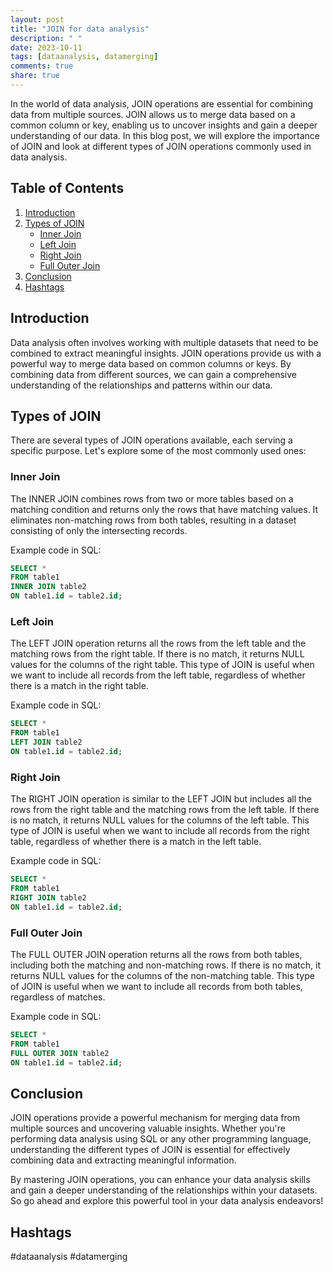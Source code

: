 ```yaml
---
layout: post
title: "JOIN for data analysis"
description: " "
date: 2023-10-11
tags: [dataanalysis, datamerging]
comments: true
share: true
---
```


In the world of data analysis, JOIN operations are essential for combining data from multiple sources. JOIN allows us to merge data based on a common column or key, enabling us to uncover insights and gain a deeper understanding of our data. In this blog post, we will explore the importance of JOIN and look at different types of JOIN operations commonly used in data analysis.

## Table of Contents
1. [Introduction](#introduction)
2. [Types of JOIN](#types-of-join)
    - [Inner Join](#inner-join)
    - [Left Join](#left-join)
    - [Right Join](#right-join)
    - [Full Outer Join](#full-outer-join)
3. [Conclusion](#conclusion)
4. [Hashtags](#hashtags)

## Introduction <a name="introduction"></a>
Data analysis often involves working with multiple datasets that need to be combined to extract meaningful insights. JOIN operations provide us with a powerful way to merge data based on common columns or keys. By combining data from different sources, we can gain a comprehensive understanding of the relationships and patterns within our data.

## Types of JOIN <a name="types-of-join"></a>
There are several types of JOIN operations available, each serving a specific purpose. Let's explore some of the most commonly used ones:

### Inner Join <a name="inner-join"></a>
The INNER JOIN combines rows from two or more tables based on a matching condition and returns only the rows that have matching values. It eliminates non-matching rows from both tables, resulting in a dataset consisting of only the intersecting records.

Example code in SQL:
```sql
SELECT *
FROM table1
INNER JOIN table2
ON table1.id = table2.id;
```

### Left Join <a name="left-join"></a>
The LEFT JOIN operation returns all the rows from the left table and the matching rows from the right table. If there is no match, it returns NULL values for the columns of the right table. This type of JOIN is useful when we want to include all records from the left table, regardless of whether there is a match in the right table.

Example code in SQL:
```sql
SELECT *
FROM table1
LEFT JOIN table2
ON table1.id = table2.id;
```

### Right Join <a name="right-join"></a>
The RIGHT JOIN operation is similar to the LEFT JOIN but includes all the rows from the right table and the matching rows from the left table. If there is no match, it returns NULL values for the columns of the left table. This type of JOIN is useful when we want to include all records from the right table, regardless of whether there is a match in the left table.

Example code in SQL:
```sql
SELECT *
FROM table1
RIGHT JOIN table2
ON table1.id = table2.id;
```

### Full Outer Join <a name="full-outer-join"></a>
The FULL OUTER JOIN operation returns all the rows from both tables, including both the matching and non-matching rows. If there is no match, it returns NULL values for the columns of the non-matching table. This type of JOIN is useful when we want to include all records from both tables, regardless of matches.

Example code in SQL:
```sql
SELECT *
FROM table1
FULL OUTER JOIN table2
ON table1.id = table2.id;
```

## Conclusion <a name="conclusion"></a>
JOIN operations provide a powerful mechanism for merging data from multiple sources and uncovering valuable insights. Whether you're performing data analysis using SQL or any other programming language, understanding the different types of JOIN is essential for effectively combining data and extracting meaningful information.

By mastering JOIN operations, you can enhance your data analysis skills and gain a deeper understanding of the relationships within your datasets. So go ahead and explore this powerful tool in your data analysis endeavors!

## Hashtags <a name="hashtags"></a>
#dataanalysis #datamerging